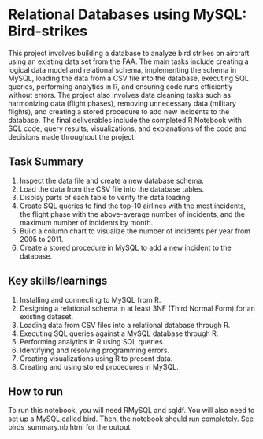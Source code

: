 # Relational Databases using MySQL: Bird-strikes
This project involves building a database to analyze bird strikes on aircraft using an existing data set from the FAA. The main tasks include creating a logical data model and relational schema, implementing the schema in MySQL, loading the data from a CSV file into the database, executing SQL queries, performing analytics in R, and ensuring code runs efficiently without errors. The project also involves data cleaning tasks such as harmonizing data (flight phases), removing unnecessary data (military flights), and creating a stored procedure to add new incidents to the database. The final deliverables include the completed R Notebook with SQL code, query results, visualizations, and explanations of the code and decisions made throughout the project.

## Task Summary
1. Inspect the data file and create a new database schema.
2. Load the data from the CSV file into the database tables.
3. Display parts of each table to verify the data loading.
4. Create SQL queries to find the top-10 airlines with the most incidents, the flight phase with the above-average number of incidents, and the maximum number of incidents by month.
5. Build a column chart to visualize the number of incidents per year from 2005 to 2011.
6. Create a stored procedure in MySQL to add a new incident to the database.

## Key skills/learnings
1. Installing and connecting to MySQL from R.
2. Designing a relational schema in at least 3NF (Third Normal Form) for an existing dataset.
3. Loading data from CSV files into a relational database through R.
4. Executing SQL queries against a MySQL database through R.
5. Performing analytics in R using SQL queries.
6. Identifying and resolving programming errors.
7. Creating visualizations using R to present data.
8. Creating and using stored procedures in MySQL.

## How to run
To run this notebook, you will need RMySQL and sqldf. You will also need to set up a MySQL called bird. Then, the notebook should run completely. See birds_summary.nb.html for the output.
